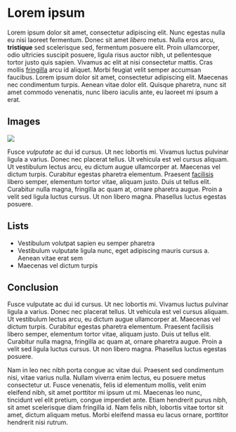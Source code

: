 # Lorem ipsum

Lorem ipsum dolor sit amet, consectetur adipiscing elit. Nunc egestas nulla eu nisi laoreet fermentum. Donec sit amet *libero* metus. Nulla eros arcu, **tristique** sed scelerisque sed, fermentum posuere elit. Proin ullamcorper, odio ultricies suscipit posuere, ligula risus auctor nibh, ut pellentesque tortor justo quis sapien. Vivamus ac elit at nisi consectetur mattis. Cras mollis [fringilla](http://a.example.com) arcu id aliquet. Morbi feugiat velit semper accumsan faucibus. Lorem ipsum dolor sit amet, consectetur adipiscing elit. Maecenas nec condimentum turpis. Aenean vitae dolor elit. Quisque pharetra, nunc sit amet commodo venenatis, nunc libero iaculis ante, eu laoreet mi ipsum a erat.

## Images

![](http://farm2.staticflickr.com/1186/1017937415_a464bad1a9_z.jpg)

Fusce *vulputate* ac dui id cursus. Ut nec lobortis mi. Vivamus luctus pulvinar ligula a varius. Donec nec placerat tellus. Ut vehicula est vel cursus aliquam. Ut vestibulum lectus arcu, eu dictum augue ullamcorper at. Maecenas vel dictum turpis. Curabitur egestas pharetra elementum. Praesent [facilisis](http://example.com) libero semper, elementum tortor vitae, aliquam justo. Duis ut tellus elit. Curabitur nulla magna, fringilla ac quam at, ornare pharetra augue. Proin a velit sed ligula luctus cursus. Ut non libero magna. Phasellus luctus egestas posuere.

## Lists

- Vestibulum volutpat sapien eu semper pharetra
- Vestibulum vulputate ligula nunc, eget adipiscing mauris cursus a. Aenean vitae erat sem
- Maecenas vel dictum turpis

## Conclusion

Fusce vulputate ac dui id cursus. Ut nec lobortis mi. Vivamus luctus pulvinar ligula a varius. Donec nec placerat tellus. Ut vehicula est vel cursus aliquam. Ut vestibulum lectus arcu, eu dictum augue ullamcorper at. Maecenas vel dictum turpis. Curabitur egestas pharetra elementum. Praesent facilisis libero semper, elementum tortor vitae, aliquam justo. Duis ut tellus elit. Curabitur nulla magna, fringilla ac quam at, ornare pharetra augue. Proin a velit sed ligula luctus cursus. Ut non libero magna. Phasellus luctus egestas posuere.

Nam in leo nec nibh porta congue ac vitae dui. Praesent sed condimentum nisi, vitae varius nulla. Nullam viverra enim lectus, eu posuere metus consectetur ut. Fusce venenatis, felis id elementum mollis, velit enim eleifend nibh, sit amet porttitor mi ipsum ut mi. Maecenas leo nunc, tincidunt vel elit pretium, congue imperdiet ante. Etiam hendrerit purus nibh, sit amet scelerisque diam fringilla id. Nam felis nibh, lobortis vitae tortor sit amet, dictum aliquam metus. Morbi eleifend massa eu lacus ornare, porttitor hendrerit nisi rutrum.


